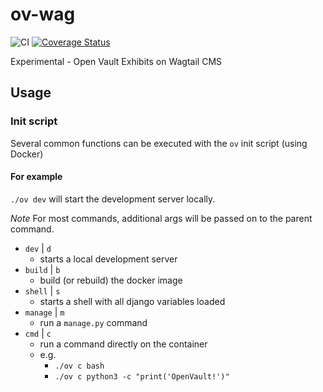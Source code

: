 # ov-wag

![CI](https://github.com/WGBH-MLA/ov-wag/actions/workflows/ci.yml/badge.svg) [![Coverage Status](https://coveralls.io/repos/github/WGBH-MLA/ov-wag/badge.svg)](https://coveralls.io/github/WGBH-MLA/ov-wag)

Experimental - Open Vault Exhibits on Wagtail CMS

## Usage

### Init script

Several common functions can be executed with the `ov` init script (using Docker)

#### For example

`./ov dev` will start the development server locally.

_Note_ For most commands, additional args will be passed on to the parent command.

- `dev` | `d`
  - starts a local development server
- `build` | `b`
  - build (or rebuild) the docker image
- `shell` | `s`
  - starts a shell with all django variables loaded
- `manage` | `m`
  - run a `manage.py` command
- `cmd` | `c`
  - run a command directly on the container
  - e.g.
    - `./ov c bash`
    - `./ov c python3 -c "print('OpenVault!')"`
